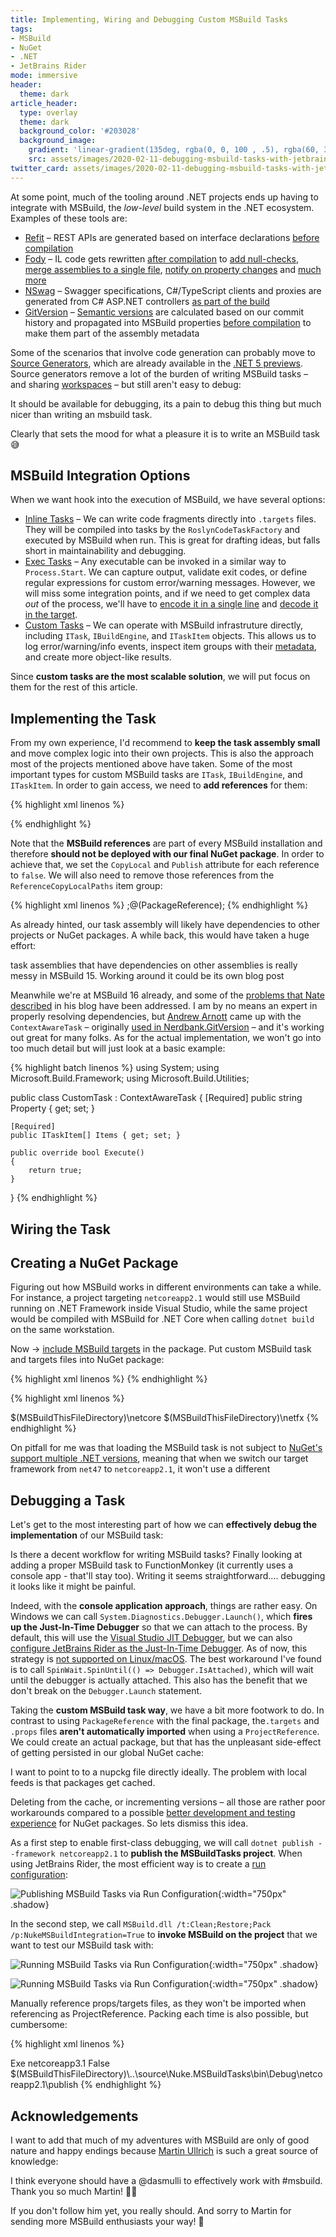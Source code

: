 ```yaml
---
title: Implementing, Wiring and Debugging Custom MSBuild Tasks
tags:
- MSBuild
- NuGet
- .NET
- JetBrains Rider
mode: immersive
header:
  theme: dark
article_header:
  type: overlay
  theme: dark
  background_color: '#203028'
  background_image:
    gradient: 'linear-gradient(135deg, rgba(0, 0, 100 , .5), rgba(60, 34, 60, .4))'
    src: assets/images/2020-02-11-debugging-msbuild-tasks-with-jetbrains-rider/cover.jpg
twitter_card: assets/images/2020-02-11-debugging-msbuild-tasks-with-jetbrains-rider/thumbnail.jpeg
---
```


<!-- TODO: or even right from the start -->
At some point, much of the tooling around .NET projects ends up having to integrate with MSBuild, the _low-level_ build system in the .NET ecosystem. Examples of these tools are:

- [Refit](https://github.com/reactiveui/refit) – REST APIs are generated based on interface declarations [before compilation](https://github.com/reactiveui/refit/blob/master/Refit/targets/refit.targets)
- [Fody](https://github.com/Fody/Fody) – IL code gets rewritten [after compilation](https://github.com/Fody/Fody/blob/master/Fody/Fody.targets) to [add null-checks](https://github.com/Fody/NullGuard), [merge assemblies to a single file](https://github.com/Fody/Costura), [notify on property changes](https://github.com/Fody/PropertyChanged) and [much more](https://github.com/Fody/Home/blob/master/pages/addins.md)
- [NSwag](https://github.com/RicoSuter/NSwag) – Swagger specifications, C#/TypeScript clients and proxies are generated from C# ASP.NET controllers [as part of the build](https://github.com/RicoSuter/NSwag/wiki/NSwag.MSBuild)
- [GitVersion](https://github.com/GitTools/GitVersion) – [Semantic versions](https://semver.org/) are calculated based on our commit history and propagated into MSBuild properties [before compilation](https://github.com/GitTools/GitVersion/blob/master/src/GitVersionTask/build/GitVersionTask.targets) to make them part of the assembly metadata

Some of the scenarios that involve code generation can probably move to [Source Generators](https://devblogs.microsoft.com/dotnet/introducing-c-source-generators/), which are already available in the [.NET 5 previews](https://dotnet.microsoft.com/download/dotnet/5.0). Source generators remove a lot of the burden of writing MSBuild tasks – and sharing [workspaces](https://docs.microsoft.com/en-us/dotnet/csharp/roslyn-sdk/work-with-workspace) – but still aren't easy to debug:

<div class="tweet" tweetID="1258485353070989312">It should be available for debugging, its a pain to debug this thing but much nicer than writing an msbuild task.</div>

Clearly that sets the mood for what a pleasure it is to write an MSBuild task 😅

## MSBuild Integration Options

When we want hook into the execution of MSBuild, we have several options:

- [Inline Tasks](https://docs.microsoft.com/en-us/visualstudio/msbuild/msbuild-roslyncodetaskfactory) – We can write code fragments directly into `.targets` files. They will be compiled into tasks by the `RoslynCodeTaskFactory` and executed by MSBuild when run. This is great for drafting ideas, but falls short in maintainability and debugging.
- [Exec Tasks](https://docs.microsoft.com/visualstudio/msbuild/exec-task) – Any executable can be invoked in a similar way to `Process.Start`. We can capture output, validate exit codes, or define regular expressions for custom error/warning messages. However, we will miss some integration points, and if we need to get complex data _out_ of the process, we'll have to [encode it in a single line](https://github.com/nuke-build/nuke/blob/37503dffe64a1a4a2aac62758dfd4d601e7cb65e/source/Nuke.MSBuildTaskRunner/Program.cs#L163) and [decode it in the target](https://github.com/nuke-build/nuke/blob/37503dffe64a1a4a2aac62758dfd4d601e7cb65e/source/Nuke.MSBuildTaskRunner/Nuke.MSBuildTaskRunner.targets#L42-L54).
- [Custom Tasks](https://docs.microsoft.com/visualstudio/msbuild/task-writing) – We can operate with MSBuild infrastruture directly, including `ITask`, `IBuildEngine`, and `ITaskItem` objects. This allows us to log error/warning/info events, inspect item groups with their [metadata](https://docs.microsoft.com/visualstudio/msbuild/msbuild-well-known-item-metadata), and create more object-like results.

Since **custom tasks are the most scalable solution**, we will put focus on them for the rest of this article.

## Implementing the Task

From my own experience, I'd recommend to **keep the task assembly small** and move complex logic into their own projects. This is also the approach most of the projects mentioned above have taken. Some of the most important types for custom MSBuild tasks are `ITask`, `IBuildEngine`, and `ITaskItem`. In order to gain access, we need to **add references** for them:

{% highlight xml linenos %}
<ItemGroup>
  <PackageReference Include="Microsoft.Build.Utilities.Core" Version="16.3.0" CopyLocal="false" Publish="false" ExcludeAssets="runtime" />
  <PackageReference Include="Microsoft.Build.Framework" Version="16.3.0" CopyLocal="false" Publish="false" ExcludeAssets="runtime" />
  <PackageReference Include="System.Collections.Immutable" Version="1.6.0" CopyLocal="false" Publish="false" />
  <PackageReference Include="System.Runtime.InteropServices.RuntimeInformation" Version="4.3.0" CopyLocal="false" Publish="false" />
</ItemGroup>

<ItemGroup Condition="'$(TargetFrameworkIdentifier)' == '.NETFramework'">
  <PackageReference Include="Microsoft.VisualStudio.Setup.Configuration.Interop" Version="1.16.30" CopyLocal="false" Publish="false" />
</ItemGroup>

<ItemGroup Condition="'$(TargetFrameworkIdentifier)' == '.NETCoreApp'">
  <PackageReference Include="System.Text.Encoding.CodePages" Version="4.6.0" CopyLocal="false" Publish="false" />
</ItemGroup>
{% endhighlight %}

Note that the **MSBuild references** are part of every MSBuild installation and therefore **should not be deployed with our final NuGet package**. In order to achieve that, we set the `CopyLocal` and `Publish` attribute for each reference to `false`. We will also need to remove those references from the `ReferenceCopyLocalPaths` item group:

{% highlight xml linenos %}
<Target Name="RemoveMicrosoftBuildDllsFromOutput" AfterTargets="ResolveReferences">
  <PropertyGroup>
    <NonCopyLocalPackageReferences Condition="'%(PackageReference.CopyLocal)' == 'false'">;@(PackageReference);</NonCopyLocalPackageReferences>
  </PropertyGroup>
  <ItemGroup>
    <ReferenceCopyLocalPaths Remove="@(ReferenceCopyLocalPaths)" Condition="$(NonCopyLocalPackageReferences.Contains(';%(ReferenceCopyLocalPaths.NuGetPackageId);'))" />
  </ItemGroup>
</Target>
{% endhighlight %}

As already hinted, our task assembly will likely have dependencies to other projects or NuGet packages. A while back, this would have taken a huge effort:

<div class="tweet" tweetID="882946773332803584">task assemblies that have dependencies on other assemblies is really messy in MSBuild 15. Working around it could be its own blog post</div>

Meanwhile we're at MSBuild 16 already, and some of the [problems that Nate described](https://natemcmaster.com/blog/2017/11/11/msbuild-task-with-dependencies/) in his blog have been addressed. I am by no means an expert in properly resolving dependencies, but [Andrew Arnott](https://twitter.com/aarnott) came up with the `ContextAwareTask` – originally [used in Nerdbank.GitVersion](https://github.com/dotnet/Nerdbank.GitVersioning/blob/3e4e1f8249ba70fd576b524ce12398ee398884fc/src/Nerdbank.GitVersioning.Tasks/ContextAwareTask.cs) – and it's working out great for many folks. As for the actual implementation, we won't go into too much detail but will just look at a basic example:

{% highlight batch linenos %}
using System;
using Microsoft.Build.Framework;
using Microsoft.Build.Utilities;

public class CustomTask : ContextAwareTask
{
    [Required]
    public string Property { get; set; }

    [Required]
    public ITaskItem[] Items { get; set; }

    public override bool Execute()
    {
        return true;
    }
}
{% endhighlight %}

## Wiring the Task

## Creating a NuGet Package

Figuring out how MSBuild works in different environments can take a while. For instance, a project targeting `netcoreapp2.1` would still use MSBuild running on .NET Framework inside Visual Studio, while the same project would be compiled with MSBuild for .NET Core when calling `dotnet build` on the same workstation.

Now -> [include MSBuild targets](https://docs.microsoft.com/en-us/nuget/create-packages/creating-a-package#include-msbuild-props-and-targets-in-a-package) in the package.
Put custom MSBuild task and targets files into NuGet package:

{% highlight xml linenos %}
<ItemGroup Condition="'$(TargetFramework)' == ''">
  <None Include="$(MSBuildProjectName).props" PackagePath="build" Pack="true" />
  <None Include="$(MSBuildProjectName).targets" PackagePath="build" Pack="true" />
  <None Include="..\Nuke.MSBuildTasks\Nuke.MSBuildTasks.targets" PackagePath="build\netcore" Pack="true" />
  <None Include="..\Nuke.MSBuildTasks\Nuke.MSBuildTasks.targets" PackagePath="build\netfx" Pack="true" />
  <None Include="..\Nuke.MSBuildTasks\bin\$(Configuration)\netcoreapp2.1\publish\**\*.*" PackagePath="build\netcore" Pack="true" />
  <None Include="..\Nuke.MSBuildTasks\bin\$(Configuration)\net472\publish\**\*.*" PackagePath="build\netfx" Pack="true" />
</ItemGroup>
{% endhighlight %}



{% highlight xml linenos %}
<?xml version="1.0" encoding="utf-8"?>
<Project ToolsVersion="4.0" DefaultTargets="Build" xmlns="http://schemas.microsoft.com/developer/msbuild/2003">

  <PropertyGroup Condition="'$(NukeMSBuildTasks)' == ''">
    <NukeMSBuildTasks Condition="'$(MSBuildRuntimeType)' == 'Core'">$(MSBuildThisFileDirectory)\netcore</NukeMSBuildTasks>
    <NukeMSBuildTasks Condition="'$(MSBuildRuntimeType)' != 'Core'">$(MSBuildThisFileDirectory)\netfx</NukeMSBuildTasks>
  </PropertyGroup>

  <Import Project="$(NukeMSBuildTasks)\Nuke.MSBuildTasks.targets" Condition="'$(NukeMSBuildIntegration)' != 'False'" />
</Project>
{% endhighlight %}

On pitfall for me was that loading the MSBuild task is not subject to [NuGet's support multiple .NET versions](https://docs.microsoft.com/en-us/nuget/create-packages/supporting-multiple-target-frameworks), meaning that when we switch our target framework from `net47` to `netcoreapp2.1`, it won't use a different 

## Debugging a Task

Let's get to the most interesting part of how we can **effectively debug the implementation** of our MSBuild task:

<div class="tweet" tweetID="1183638078767927297">Is there a decent workflow for writing MSBuild tasks? Finally looking at adding a proper MSBuild task to FunctionMonkey (it currently uses a console app - that'll stay too). Writing it seems straightforward.... debugging it looks like it might be painful.</div>

Indeed, with the **console application approach**, things are rather easy. <!-- TODO: INPUT DATA --> On Windows we can call `System.Diagnostics.Debugger.Launch()`, which **fires up the Just-In-Time Debugger** so that we can attach to the process. By default, this will use the [Visual Studio JIT Debugger](https://docs.microsoft.com/en-us/visualstudio/debugger/debug-using-the-just-in-time-debugger?view=vs-2019), but we can also [configure JetBrains Rider as the Just-In-Time Debugger](https://blog.jetbrains.com/dotnet/2019/04/16/edit-continue-just-time-debugging-debugger-improvements-rider-2019-1/). As of now, this strategy is [not supported on Linux/macOS](https://github.com/dotnet/runtime/issues/38427). The best workaround I've found is to call `SpinWait.SpinUntil(() => Debugger.IsAttached)`, which will wait until the debugger is actually attached. This also has the benefit that we don't break on the `Debugger.Launch` statement.

Taking the **custom MSBuild task way**, we have a bit more footwork to do. In contrast to using `PackageReference` with the final package, the`.targets` and `.props` files **aren't automatically imported** when using a `ProjectReference`. We could create an actual package, but that has the unpleasant side-effect of getting persisted in our global NuGet cache:

<div class="tweet" tweetID="965325828455321600">I want to point to to a nupckg file directly ideally. The problem with local feeds is that packages get cached.</div>

Deleting from the cache, or incrementing versions – all those are rather poor workarounds compared to a possible [better development and testing experience](https://github.com/NuGet/Home/issues/6579) for NuGet packages. So lets dismiss this idea.

As a first step to enable first-class debugging, we will call `dotnet publish --framework netcoreapp2.1` to **publish the MSBuildTasks project**. When using JetBrains Rider, the most efficient way is to create a [run configuration](https://www.jetbrains.com/help/rider/Run_Debug_Configuration.html):

![Publishing MSBuild Tasks via Run Configuration](/assets/images/2020-02-11-debugging-msbuild-tasks-with-jetbrains-rider/run-configuration-publish.png){:width="750px" .shadow}

In the second step, we call `MSBuild.dll /t:Clean;Restore;Pack /p:NukeMSBuildIntegration=True` to **invoke MSBuild on the project** that we want to test our MSBuild task with:

![Running MSBuild Tasks via Run Configuration](/assets/images/2020-02-11-debugging-msbuild-tasks-with-jetbrains-rider/run-configuration-run.png){:width="750px" .shadow}

![Running MSBuild Tasks via Run Configuration](/assets/images/2020-02-11-debugging-msbuild-tasks-with-jetbrains-rider/run-configuration-list.png){:width="750px" .shadow}

Manually reference props/targets files, as they won't be imported when referencing as ProjectReference. Packing each time is also possible, but cumbersome:

{% highlight xml linenos %}
<Project Sdk="Microsoft.NET.Sdk">

  <Import Project="..\source\Nuke.Common\Nuke.Common.props" />

  <PropertyGroup>
    <OutputType>Exe</OutputType>
    <TargetFramework>netcoreapp3.1</TargetFramework>
    <NukeMSBuildIntegration Condition="'$(NukeMSBuildIntegration)' == ''">False</NukeMSBuildIntegration>
    <NukeMSBuildTasks>$(MSBuildThisFileDirectory)\..\source\Nuke.MSBuildTasks\bin\Debug\netcoreapp2.1\publish</NukeMSBuildTasks>
  </PropertyGroup>

  <ItemGroup>
    <ProjectReference Include="..\source\Nuke.Common\Nuke.Common.csproj" />
  </ItemGroup>

  <Import Project="..\source\Nuke.Common\Nuke.Common.targets" />

</Project>
{% endhighlight %}

## Acknowledgements

I want to add that much of my adventures with MSBuild are only of good nature and happy endings because [Martin Ullrich](https://twitter.com/dasmulli) is such a great source of knowledge:

<div class="tweet" tweetID="1189873542906683392">I think everyone should have a @dasmulli to effectively work with #msbuild. Thank you so much Martin! 👏🏻</div>

If you don't follow him yet, you really should. And sorry to Martin for sending more MSBuild enthusiasts your way! 🤗
